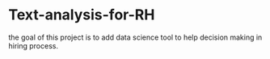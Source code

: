 # Text-analysis-for-RH
the goal of this project is to add data science tool to help decision making in hiring process.
